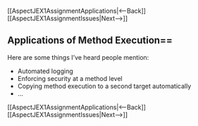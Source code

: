 [[AspectJEX1AssignmentApplications|<--Back]] [[AspectJEX1AssignmentIssues|Next-->]]

## Applications of Method Execution==
Here are some things I’ve heard people mention:
* Automated logging
* Enforcing security at a method level
* Copying method execution to a second target automatically
* …

[[AspectJEX1AssignmentApplications|<--Back]] [[AspectJEX1AssignmentIssues|Next-->]]